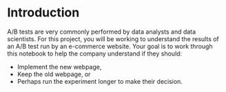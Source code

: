# Introduction
A/B tests are very commonly performed by data analysts and data scientists. For this project, you will be working to understand the results of an A/B test run by an e-commerce website. Your goal is to work through this notebook to help the company understand if they should:

  - Implement the new webpage,
  - Keep the old webpage, or
  - Perhaps run the experiment longer to make their decision.
